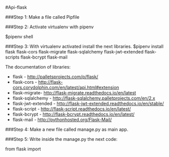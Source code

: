 #Api-flask

###Step 1:
Make a file called Pipfile
  
###Step 2:
Activate virtualenv with pipenv

  $pipenv shell
  
###Step 3:
  With virtualenv activated install the next libraries.
  $pipenv install flask flask-cors flask-migrate flask-sqlalchemy
  flask-jwt-extended flask-scripts flask-bcrypt flask-mail
  
The documentation of libraries:
- flask - http://palletsprojects.com/p/flask/
- flask-cors - http://flask-cors.corydolphin.com/en/latest/api.html#extension
- flask-migrate- http://flask-migrate.readthedocs.io/en/latest
- flask-sqlalchemy - http://flask-sqlalchemy.palletprojects.com/en/2.x
- flask-jwt-extended - http://flask-jwt-extended.readthedocs.io/en/stable/
- flask-script - http://flask-script.readthedocs.io/en/latest/
- flask-bcrypt - http://flask-bcrypt.readthedocs.io/en/latest/
- flask-mail - http://pythonhosted.org/Flask-Mail/
  
###Step 4:
Make a new file called manage.py as main app.
  
###Step 5:
Write inside the manage.py the next code: 
  
  from flask import
